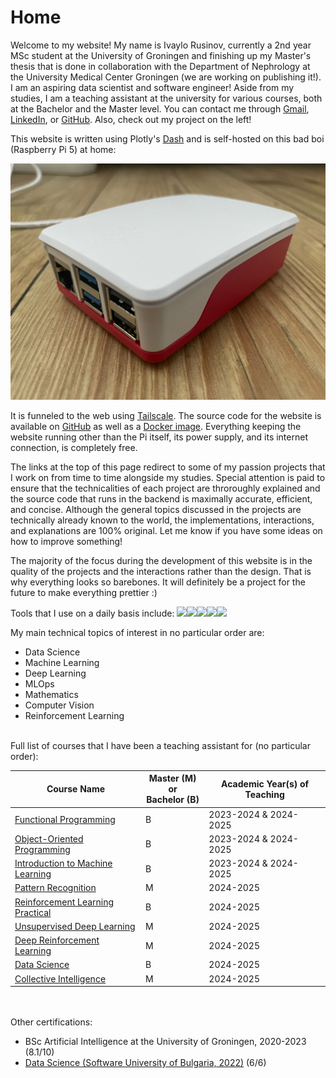 # Home

Welcome to my website! My name is Ivaylo Rusinov, currently a 2nd year MSc student at the University of Groningen and finishing up my Master's thesis that is done in collaboration with the Department of Nephrology at the University Medical Center Groningen (we are working on publishing it!). I am an aspiring data scientist and software engineer! Aside from my studies, I am a teaching assistant at the university for various courses, both at the Bachelor and the Master level. You can contact me through [Gmail](mailto:ivaylo.russinov@gmail.com), [LinkedIn](https://www.linkedin.com/in/ivaylo-rusinov-7002b2230/), or [GitHub](https://github.com/i4ata). Also, check out my project on the left!

<!-- A -->

This website is written using Plotly's [Dash](https://dash.plotly.com/) and is self-hosted on this bad boi (Raspberry Pi 5) at home:

![rpi](../../assets/home/rpi.jpeg)

It is funneled to the web using [Tailscale](https://tailscale.com/). The source code for the website is available on [GitHub](https://github.com/i4ata/test) as well as a [Docker image](https://hub.docker.com/r/i4ata/my_website). Everything keeping the website running other than the Pi itself, its power supply, and its internet connection, is completely free.

The links at the top of this page redirect to some of my passion projects that I work on from time to time alongside my studies. Special attention is paid to ensure that the technicalities of each project are throroughly explained and the source code that runs in the backend is maximally accurate, efficient, and concise. Although the general topics discussed in the projects are technically already known to the world, the implementations, interactions, and explanations  are 100% original. Let me know if you have some ideas on how to improve something!

The majority of the focus during the development of this website is in the quality of the projects and the interactions rather than the design. That is why everything looks so barebones. It will definitely be a project for the future to make everything prettier :)

<!-- A -->

Tools that I use on a daily basis include: ![](https://cdn.jsdelivr.net/gh/devicons/devicon@latest/icons/python/python-original.svg#icon)![](https://cdn.jsdelivr.net/gh/devicons/devicon@latest/icons/linux/linux-original.svg#icon)![](https://cdn.jsdelivr.net/gh/devicons/devicon@latest/icons/azuresqldatabase/azuresqldatabase-original.svg#icon)![](https://cdn.jsdelivr.net/gh/devicons/devicon@latest/icons/git/git-original.svg#icon)![](https://cdn.jsdelivr.net/gh/devicons/devicon@latest/icons/docker/docker-original.svg#icon)

My main technical topics of interest in no particular order are:

- Data Science
- Machine Learning
- Deep Learning
- MLOps
- Mathematics
- Computer Vision
- Reinforcement Learning

<br>Full list of courses that I have been a teaching assistant for (no particular order):

| Course Name | Master (M) or<br>Bachelor (B) | Academic Year(s) of Teaching |
|-------------|----------------------------|------------------------------|
| [Functional Programming](https://ocasys.rug.nl/current/catalog/course/WBCS002-05) | B | 2023-2024 & 2024-2025 |
| [Object-Oriented Programming](https://ocasys.rug.nl/current/catalog/course/WBAI045-05) | B | 2023-2024 & 2024-2025 |
| [Introduction to Machine Learning](https://ocasys.rug.nl/current/catalog/course/WBAI056-05) | B | 2023-2024 & 2024-2025 |
| [Pattern Recognition](https://ocasys.rug.nl/current/catalog/course/WMAI021-05) | M | 2024-2025 |
| [Reinforcement Learning Practical](https://ocasys.rug.nl/current/catalog/course/WBAI015-05) | B | 2024-2025 |
| [Unsupervised Deep Learning](https://ocasys.rug.nl/current/catalog/course/WMAI038-05) | M | 2024-2025 |
| [Deep Reinforcement Learning](https://ocasys.rug.nl/current/catalog/course/WMAI024-05) | M | 2024-2025 |
| [Data Science](https://ocasys.rug.nl/current/catalog/course/WBAI064-05) | B | 2024-2025 |
| [Collective Intelligence](https://ocasys.rug.nl/current/catalog/course/WMAI023-05) | M | 2024-2025 |

<br><br>Other certifications:

- BSc Artificial Intelligence at the University of Groningen, 2020-2023 (8.1/10)
- [Data Science (Software University of Bulgaria, 2022)](../../assets/home/Data%20Science%20-%20June%202022%20-%20Certificate.pdf) (6/6)
